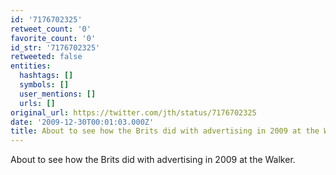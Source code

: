```yaml
---
id: '7176702325'
retweet_count: '0'
favorite_count: '0'
id_str: '7176702325'
retweeted: false
entities:
  hashtags: []
  symbols: []
  user_mentions: []
  urls: []
original_url: https://twitter.com/jth/status/7176702325
date: '2009-12-30T00:01:03.000Z'
title: About to see how the Brits did with advertising in 2009 at the Walker.
---
```


About to see how the Brits did with advertising in 2009 at the Walker.